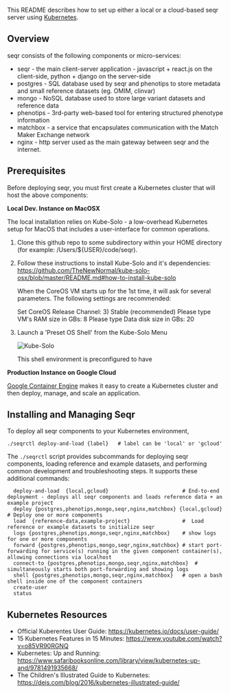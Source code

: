 This README describes how to set up either a local or a cloud-based seqr server using [Kubernetes](https://kubernetes.io/).

Overview
--------

seqr consists of the following components or micro-services:
- seqr - the main client-server application - javascript + react.js on the client-side, python + django on the server-side
- postgres - SQL database used by seqr and phenotips to store metadata and small reference datasets (eg. OMIM, clinvar)
- mongo - NoSQL database used to store large variant datasets and reference data
- phenotips - 3rd-party web-based tool for entering structured phenotype information
- matchbox - a service that encapsulates communication with the Match Maker Exchange network
- nginx - http server used as the main gateway between seqr and the internet.


Prerequisites
-------------

Before deploying seqr, you must first create a Kubernetes cluster that will host the above components:

**Local Dev. Instance on MacOSX**

The local installation relies on Kube-Solo - a low-overhead Kubernetes setup for MacOS that includes a user-interface for common operations.

1. Clone this github repo to some subdirectory within your HOME directory (for example: /Users/${USER}/code/seqr).


2. Follow these instructions to install Kube-Solo and it's dependencies:
   https://github.com/TheNewNormal/kube-solo-osx/blob/master/README.md#how-to-install-kube-solo

   When the CoreOS VM starts up for the 1st time, it will ask for several parameters. The following settings are recommended:

      Set CoreOS Release Channel:         3)  Stable (recommended)
      Please type VM's RAM size in GBs:   8
      Please type Data disk size in GBs:  20


3. Launch a 'Preset OS Shell' from the Kube-Solo Menu
    
     ![Kube-Solo](https://raw.githubusercontent.com/TheNewNormal/kube-solo-osx/master/kube-solo-osx.png "Kubernetes-Solo")

   This shell environment is preconfigured to have 
 

**Production Instance on Google Cloud**

[Google Container Engine](https://cloud.google.com/container-engine/docs/) makes it easy to create a Kubernetes cluster and then deploy, manage, and scale an application.


Installing and Managing Seqr
----------------------------

To deploy all seqr components to your Kubernetes environment, 

    ./seqrctl deploy-and-load {label}   # label can be 'local' or 'gcloud'


The `./seqrctl` script provides subcommands for deploying seqr components, loading reference and example datasets, and
 performing common development and troubleshooting steps. It supports these additional commands:
         
      deploy-and-load  {local,gcloud}                        # End-to-end deployment - deploys all seqr components and loads reference data + an example project
      deploy {postgres,phenotips,mongo,seqr,nginx,matchbox} {local,gcloud}  # Deploy one or more components
      load  {reference-data,example-project}                 #  Load reference or example datasets to initialize seqr
      logs {postgres,phenotips,mongo,seqr,nginx,matchbox}    # show logs for one or more components
      forward {postgres,phenotips,mongo,seqr,nginx,matchbox} # start port-forwarding for service(s) running in the given component container(s), allowing connections via localhost
      connect-to {postgres,phenotips,mongo,seqr,nginx,matchbox}  # simultaneously starts both port-forwarding and showing logs
      shell {postgres,phenotips,mongo,seqr,nginx,matchbox}   # open a bash shell inside one of the component containers
      create-user     
      status
      

Kubernetes Resources
--------------------

- Official Kuberentes User Guide:  https://kubernetes.io/docs/user-guide/
- 15 Kubernetes Features in 15 Minutes: https://www.youtube.com/watch?v=o85VR90RGNQ
- Kubernetes: Up and Running: https://www.safaribooksonline.com/library/view/kubernetes-up-and/9781491935668/
- The Children's Illustrated Guide to Kubernetes: https://deis.com/blog/2016/kubernetes-illustrated-guide/


